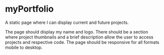 # myPortfolio

A static page where I can display current and future projects.

The page should display my name and logo.
There should be a section where project thumbnails and a brief description allow the user to access projects and respective code.
The page should be responsive for all formats mobile to desktop.

